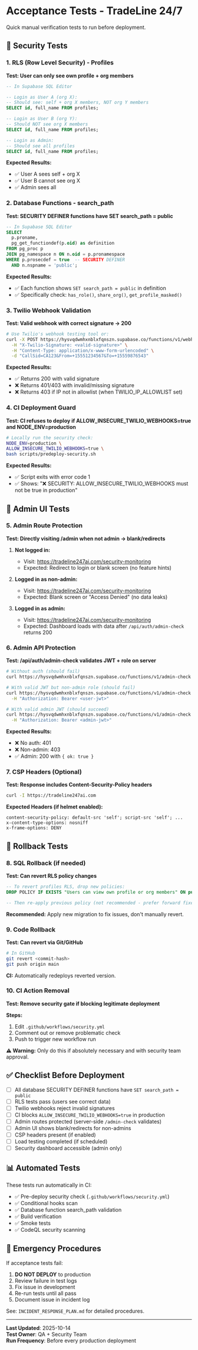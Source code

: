 # Acceptance Tests - TradeLine 24/7

Quick manual verification tests to run before deployment.

## 🔐 Security Tests

### 1. RLS (Row Level Security) - Profiles

**Test: User can only see own profile + org members**

```sql
-- In Supabase SQL Editor

-- Login as User A (org X):
-- Should see: self + org X members, NOT org Y members
SELECT id, full_name FROM profiles;

-- Login as User B (org Y):
-- Should NOT see org X members
SELECT id, full_name FROM profiles;

-- Login as Admin:
-- Should see all profiles
SELECT id, full_name FROM profiles;
```

**Expected Results:**
- ✅ User A sees self + org X
- ✅ User B cannot see org X
- ✅ Admin sees all

### 2. Database Functions - search_path

**Test: SECURITY DEFINER functions have SET search_path = public**

```sql
-- In Supabase SQL Editor
SELECT 
  p.proname,
  pg_get_functiondef(p.oid) as definition
FROM pg_proc p
JOIN pg_namespace n ON n.oid = p.pronamespace
WHERE p.prosecdef = true  -- SECURITY DEFINER
  AND n.nspname = 'public';
```

**Expected Results:**
- ✅ Each function shows `SET search_path = public` in definition
- ✅ Specifically check: `has_role()`, `share_org()`, `get_profile_masked()`

### 3. Twilio Webhook Validation

**Test: Valid webhook with correct signature → 200**

```bash
# Use Twilio's webhook testing tool or:
curl -X POST https://hysvqdwmhxnblxfqnszn.supabase.co/functions/v1/webhooks-twilio-voice \
  -H "X-Twilio-Signature: <valid-signature>" \
  -H "Content-Type: application/x-www-form-urlencoded" \
  -d "CallSid=CA123&From=+15551234567&To=+15559876543"
```

**Expected Results:**
- ✅ Returns 200 with valid signature
- ❌ Returns 401/403 with invalid/missing signature
- ❌ Returns 403 if IP not in allowlist (when TWILIO_IP_ALLOWLIST set)

### 4. CI Deployment Guard

**Test: CI refuses to deploy if ALLOW_INSECURE_TWILIO_WEBHOOKS=true and NODE_ENV=production**

```bash
# Locally run the security check:
NODE_ENV=production \
ALLOW_INSECURE_TWILIO_WEBHOOKS=true \
bash scripts/predeploy-security.sh
```

**Expected Results:**
- ✅ Script exits with error code 1
- ✅ Shows: "❌ SECURITY: ALLOW_INSECURE_TWILIO_WEBHOOKS must not be true in production"

## 🎨 Admin UI Tests

### 5. Admin Route Protection

**Test: Directly visiting /admin when not admin → blank/redirects**

1. **Not logged in:**
   - Visit: https://tradeline247ai.com/security-monitoring
   - Expected: Redirect to login or blank screen (no feature hints)

2. **Logged in as non-admin:**
   - Visit: https://tradeline247ai.com/security-monitoring
   - Expected: Blank screen or "Access Denied" (no data leaks)

3. **Logged in as admin:**
   - Visit: https://tradeline247ai.com/security-monitoring
   - Expected: Dashboard loads with data after `/api/auth/admin-check` returns 200

### 6. Admin API Protection

**Test: /api/auth/admin-check validates JWT + role on server**

```bash
# Without auth (should fail)
curl https://hysvqdwmhxnblxfqnszn.supabase.co/functions/v1/admin-check

# With valid JWT but non-admin role (should fail)
curl https://hysvqdwmhxnblxfqnszn.supabase.co/functions/v1/admin-check \
  -H "Authorization: Bearer <user-jwt>"

# With valid admin JWT (should succeed)
curl https://hysvqdwmhxnblxfqnszn.supabase.co/functions/v1/admin-check \
  -H "Authorization: Bearer <admin-jwt>"
```

**Expected Results:**
- ❌ No auth: 401
- ❌ Non-admin: 403
- ✅ Admin: 200 with `{ ok: true }`

### 7. CSP Headers (Optional)

**Test: Response includes Content-Security-Policy headers**

```bash
curl -I https://tradeline247ai.com
```

**Expected Headers (if helmet enabled):**
```
content-security-policy: default-src 'self'; script-src 'self'; ...
x-content-type-options: nosniff
x-frame-options: DENY
```

## 🔄 Rollback Tests

### 8. SQL Rollback (if needed)

**Test: Can revert RLS policy changes**

```sql
-- To revert profiles RLS, drop new policies:
DROP POLICY IF EXISTS "Users can view own profile or org members" ON public.profiles;

-- Then re-apply previous policy (not recommended - prefer forward fixes)
```

**Recommended:** Apply new migration to fix issues, don't manually revert.

### 9. Code Rollback

**Test: Can revert via Git/GitHub**

```bash
# In GitHub
git revert <commit-hash>
git push origin main
```

**CI:** Automatically redeploys reverted version.

### 10. CI Action Removal

**Test: Remove security gate if blocking legitimate deployment**

**Steps:**
1. Edit `.github/workflows/security.yml`
2. Comment out or remove problematic check
3. Push to trigger new workflow run

**⚠️ Warning:** Only do this if absolutely necessary and with security team approval.

## ✅ Checklist Before Deployment

- [ ] All database SECURITY DEFINER functions have `SET search_path = public`
- [ ] RLS tests pass (users see correct data)
- [ ] Twilio webhooks reject invalid signatures
- [ ] CI blocks `ALLOW_INSECURE_TWILIO_WEBHOOKS=true` in production
- [ ] Admin routes protected (server-side `/admin-check` validates)
- [ ] Admin UI shows blank/redirects for non-admins
- [ ] CSP headers present (if enabled)
- [ ] Load testing completed (if scheduled)
- [ ] Security dashboard accessible (admin only)

## 📊 Automated Tests

These tests run automatically in CI:
- ✅ Pre-deploy security check (`.github/workflows/security.yml`)
- ✅ Conditional hooks scan
- ✅ Database function search_path validation
- ✅ Build verification
- ✅ Smoke tests
- ✅ CodeQL security scanning

## 🚨 Emergency Procedures

If acceptance tests fail:
1. **DO NOT DEPLOY** to production
2. Review failure in test logs
3. Fix issue in development
4. Re-run tests until all pass
5. Document issue in incident log

See: `INCIDENT_RESPONSE_PLAN.md` for detailed procedures.

---

**Last Updated**: 2025-10-14  
**Test Owner**: QA + Security Team  
**Run Frequency**: Before every production deployment
